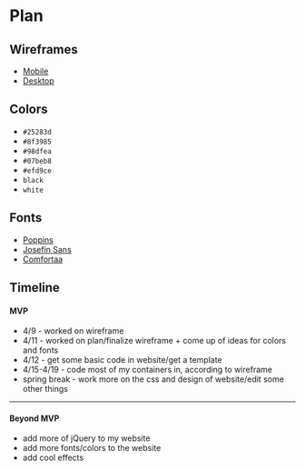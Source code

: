 # Plan

## Wireframes
* [Mobile](fp1.jpg)
* [Desktop](fp.jpg)

## Colors
* `#25283d`
* `#8f3985`
* `#98dfea`
* `#07beb8 `
* `#efd9ce`
* `black`
* `white`

## Fonts
* [Poppins](https://fonts.google.com/specimen/Poppins)
* [Josefin Sans](https://fonts.google.com/specimen/Josefin+Sans)
* [Comfortaa](https://fonts.google.com/specimen/Comfortaa)

## Timeline

#### MVP
* 4/9 - worked on wireframe
* 4/11 - worked on plan/finalize wireframe + come up of ideas for colors and fonts
* 4/12 - get some basic code in website/get a template
* 4/15-4/19 - code most of my containers in, according to wireframe
* spring break - work more on the css and design of website/edit some other things

---

#### Beyond MVP
* add more of jQuery to my website
* add more fonts/colors to the website
* add cool effects
